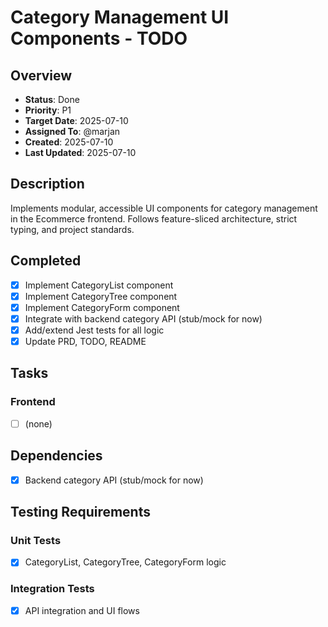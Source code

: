 # Category Management UI Components - TODO

## Overview
- **Status**: Done
- **Priority**: P1
- **Target Date**: 2025-07-10
- **Assigned To**: @marjan
- **Created**: 2025-07-10
- **Last Updated**: 2025-07-10

## Description
Implements modular, accessible UI components for category management in the Ecommerce frontend. Follows feature-sliced architecture, strict typing, and project standards.

## Completed
- [x] Implement CategoryList component
- [x] Implement CategoryTree component
- [x] Implement CategoryForm component
- [x] Integrate with backend category API (stub/mock for now)
- [x] Add/extend Jest tests for all logic
- [x] Update PRD, TODO, README

## Tasks
### Frontend
- [ ] (none)

## Dependencies
- [x] Backend category API (stub/mock for now)

## Testing Requirements
### Unit Tests
- [x] CategoryList, CategoryTree, CategoryForm logic
### Integration Tests
- [x] API integration and UI flows
